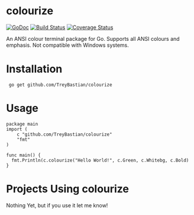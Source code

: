 # colourize
[![GoDoc](https://godoc.org/github.com/TreyBastian/colourize?status.svg)](https://godoc.org/github.com/TreyBastian/colourize) [![Build Status](https://travis-ci.org/TreyBastian/colourize.svg?branch=master)](https://travis-ci.org/TreyBastian/colourize) [![Coverage Status](https://coveralls.io/repos/TreyBastian/colourize/badge.svg?branch=master)](https://coveralls.io/r/TreyBastian/colourize?branch=master)

An ANSI colour terminal package for Go.
Supports all ANSI colours and emphasis. Not compatible with Windows systems.

# Installation

     go get github.com/TreyBastian/colourize 

# Usage

    package main
    import (
        c "github.com/TreyBastian/colourize"
        "fmt"
    )
    
    func main() {
      fmt.Println(c.colourize("Hello World!", c.Green, c.Whitebg, c.Bold)
    }


# Projects Using colourize

Nothing Yet, but if you use it let me know!
